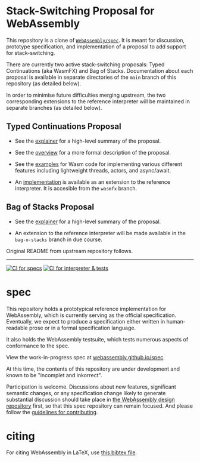 # Stack-Switching Proposal for WebAssembly

This repository is a clone of
[`WebAssembly/spec`](https://github.com/WebAssembly/spec/). It is meant for
discussion, prototype specification, and implementation of a proposal to add
support for stack-switching.

There are currently two active stack-switching proposals: Typed Continuations
(aka WasmFX) and Bag of Stacks. Documentation about each proposal is available
in separate directories of the `main` branch of this repository (as detailed
below).

In order to minimise future difficulties merging upstream, the two
corresponding extensions to the reference interpreter will be
maintained in separate branches (as detailed below).

## Typed Continuations Proposal

* See the [explainer](proposals/continuations/Explainer.md) for a high-level
  summary of the proposal.

* See the [overview](proposals/continuations/Overview.md) for a more formal
  description of the proposal.

* See the [examples](proposals/continuations/examples) for Wasm code for
  implementing various different features including lightweight threads, actors,
  and async/await.

* An
[implementation](https://github.com/WebAssembly/stack-switching/tree/wasmfx) is
available as an extension to the reference interpreter. It is accesible from the
`wasmfx` branch.

## Bag of Stacks Proposal

* See the [explainer](proposals/bag-o-stacks/Explainer.md) for a high-level
  summary of the proposal.

* An extension to the reference interpreter will be made available in the
`bag-o-stacks` branch in due course.


Original README from upstream repository follows.

--------------------------------------------------------------------------------

[![CI for specs](https://github.com/WebAssembly/stack-switching/actions/workflows/ci-spec.yml/badge.svg)](https://github.com/WebAssembly/stack-switching/actions/workflows/ci-spec.yml)
[![CI for interpreter & tests](https://github.com/WebAssembly/stack-switching/actions/workflows/ci-interpreter.yml/badge.svg)](https://github.com/WebAssembly/stack-switching/actions/workflows/ci-interpreter.yml)

# spec

This repository holds a prototypical reference implementation for WebAssembly,
which is currently serving as the official specification. Eventually, we expect
to produce a specification either written in human-readable prose or in a formal
specification language.

It also holds the WebAssembly testsuite, which tests numerous aspects of
conformance to the spec.

View the work-in-progress spec at [webassembly.github.io/spec](https://webassembly.github.io/spec/).

At this time, the contents of this repository are under development and known
to be "incomplet and inkorrect".

Participation is welcome. Discussions about new features, significant semantic
changes, or any specification change likely to generate substantial discussion
should take place in
[the WebAssembly design repository](https://github.com/WebAssembly/design)
first, so that this spec repository can remain focused. And please follow the
[guidelines for contributing](Contributing.md).

# citing

For citing WebAssembly in LaTeX, use [this bibtex file](wasm-specs.bib).

